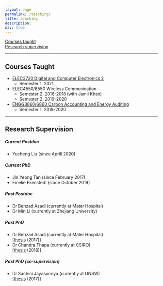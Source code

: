 ```yaml
---
layout: page
permalink: /teaching/
title: teaching
description:
nav: true
---
```


<a href="#courses">Courses taught</a><br>
<a href="#supervision">Research supervision</a><br>


***

<h2 id="courses">Courses Taught</h2>

- [ELEC3730 Digital and Computer Electronics 2](https://www.newcastle.edu.au/course/ELEC3730)
   - Semester 1, 2021
- ELEC4550/6550 Wireless Communication
   - Semester 2, 2016-2018 (with Jamil Khan)
   - Semester 2, 2019-2020
- [ENGG3860/6860 Carbon Accounting and Energy Auditing](https://www.newcastle.edu.au/course/ENGG6860)
   - Semester 1, 2019-2020


***

<h2 id="supervision">Research Supervision</h2>

##### Current Postdoc
- Yucheng Liu (since Aprill 2020)

##### Current PhD
- Jin Yeong Tan (since February 2017)
- Emelie Ekenstedt (since October 2019)

##### Past Postdoc
- Dr Behzad Asadi (currently at Mater Hospital)
- Dr Min Li (currently at Zhejiang University)

##### Past PhD
- Dr Behzad Asadi (currently at Mater Hospital)<br />[[thesis](https://hdl.handle.net/1959.13/1333509) (2017)]
- Dr Chandra Thapa (currently at CSIRO)<br />[[thesis](https://hdl.handle.net/1959.13/1388175) (2018)]

##### Past PhD (co-supervision)
- Dr Sachini Jayasooriya (currently at UNSW)<br />[[thesis](https://hdl.handle.net/1959.13/1343092) (2017)] 